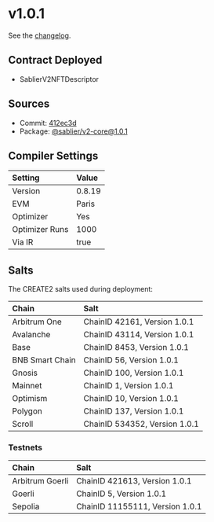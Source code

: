 # v1.0.1

See the [changelog](https://github.com/sablier-labs/lockup/blob/main/CHANGELOG.md).

## Contract Deployed

- SablierV2NFTDescriptor

## Sources

- Commit: [412ec3d](https://github.com/sablier-labs/lockup/commit/412ec3d3998a766507de96afdb26c797d2ae491d)
- Package: [@sablier/v2-core@1.0.1](https://npmjs.com/package/@sablier/v2-core/v/1.0.1)

## Compiler Settings

| Setting        | Value  |
| :------------- | :----- |
| Version        | 0.8.19 |
| EVM            | Paris  |
| Optimizer      | Yes    |
| Optimizer Runs | 1000   |
| Via IR         | true   |

## Salts

The CREATE2 salts used during deployment:

| Chain           | Salt                          |
| :-------------- | :---------------------------- |
| Arbitrum One    | ChainID 42161, Version 1.0.1  |
| Avalanche       | ChainID 43114, Version 1.0.1  |
| Base            | ChainID 8453, Version 1.0.1   |
| BNB Smart Chain | ChainID 56, Version 1.0.1     |
| Gnosis          | ChainID 100, Version 1.0.1    |
| Mainnet         | ChainID 1, Version 1.0.1      |
| Optimism        | ChainID 10, Version 1.0.1     |
| Polygon         | ChainID 137, Version 1.0.1    |
| Scroll          | ChainID 534352, Version 1.0.1 |

### Testnets

| Chain           | Salt                            |
| :-------------- | :------------------------------ |
| Arbitrum Goerli | ChainID 421613, Version 1.0.1   |
| Goerli          | ChainID 5, Version 1.0.1        |
| Sepolia         | ChainID 11155111, Version 1.0.1 |
